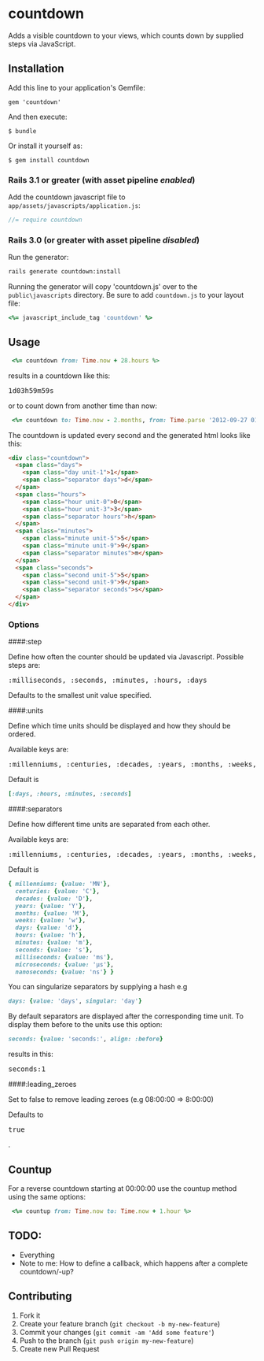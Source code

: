 countdown
=========

Adds a visible countdown to your views, which counts down by supplied steps via JavaScript.

## Installation

Add this line to your application's Gemfile:

    gem 'countdown'

And then execute:

    $ bundle

Or install it yourself as:

    $ gem install countdown

### Rails 3.1 or greater (with asset pipeline *enabled*)

Add the countdown javascript file to `app/assets/javascripts/application.js`:

```js
//= require countdown
```

### Rails 3.0 (or greater with asset pipeline *disabled*)

Run the generator:
```sh
rails generate countdown:install
```
Running the generator will copy 'countdown.js' over to the `public\javascripts` directory.
Be sure to add `countdown.js` to your layout file:
```ruby
<%= javascript_include_tag 'countdown' %>
```

## Usage

```ruby
 <%= countdown from: Time.now + 28.hours %>
```
results in a countdown like this:

<pre>
1d03h59m59s
</pre>

or to count down from another time than now:
```ruby
 <%= countdown to: Time.now - 2.months, from: Time.parse '2012-09-27 01:07:00' %>
```

The countdown is updated every second and the generated html looks like this:

```html
<div class="countdown">
  <span class="days">
    <span class="day unit-1">1</span>
    <span class="separator days">d</span>
  </span>
  <span class="hours">
    <span class="hour unit-0">0</span>
    <span class="hour unit-3">3</span>
    <span class="separator hours">h</span>
  </span>
  <span class="minutes">
    <span class="minute unit-5">5</span>
    <span class="minute unit-9">9</span>
    <span class="separator minutes">m</span>
  </span>
  <span class="seconds">
    <span class="second unit-5">5</span>
    <span class="second unit-9">9</span>
    <span class="separator seconds">s</span>
  </span>
</div>
```

### Options

####:step

Define how often the counter should be updated via Javascript.
Possible steps are:
<pre>:milliseconds, :seconds, :minutes, :hours, :days</pre>

Defaults to the smallest unit value specified.

####:units

Define which time units should be displayed and how they should be ordered.

Available keys are:
<pre>:millenniums, :centuries, :decades, :years, :months, :weeks, :days, :hours, :minutes, :seconds, :milliseconds, :microseconds, :nanoseconds</pre>

Default is
```ruby
[:days, :hours, :minutes, :seconds]
```
####:separators

Define how different time units are separated from each other.

Available keys are:
<pre>:millenniums, :centuries, :decades, :years, :months, :weeks, :days, :hours, :minutes, :seconds, :milliseconds, :microseconds, :nanoseconds</pre>

Default is
```ruby
{ millenniums: {value: 'MN'},
  centuries: {value: 'C'},
  decades: {value: 'D'},
  years: {value: 'Y'},
  months: {value: 'M'},
  weeks: {value: 'w'},
  days: {value: 'd'},
  hours: {value: 'h'},
  minutes: {value: 'm'},
  seconds: {value: 's'},
  milliseconds: {value: 'ms'},
  microseconds: {value: 'µs'},
  nanoseconds: {value: 'ns'} }
```
You can singularize separators by supplying a hash e.g
```ruby
days: {value: 'days', singular: 'day'}
```
By default separators are displayed after the corresponding time unit.
To display them before to the units use this option:
```ruby
seconds: {value: 'seconds:', align: :before}
```
results in this:

<pre>
seconds:1
</pre>

####:leading_zeroes

Set to false to remove leading zeroes (e.g 08:00:00 => 8:00:00)

Defaults to <pre>true</pre>.

## Countup

For a reverse countdown starting at 00:00:00 use the countup method using the same options:

```ruby
 <%= countup from: Time.now to: Time.now + 1.hour %>
```

## TODO:

- Everything
- Note to me: How to define a callback, which happens after a complete countdown/-up? 

## Contributing

1. Fork it
2. Create your feature branch (`git checkout -b my-new-feature`)
3. Commit your changes (`git commit -am 'Add some feature'`)
4. Push to the branch (`git push origin my-new-feature`)
5. Create new Pull Request
